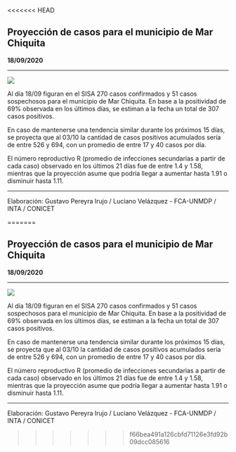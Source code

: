 <<<<<<< HEAD
## Proyección de casos para el municipio de Mar Chiquita

**18/09/2020**

---
![](proyección_mar_chiquita.png?raw=true)

Al día 18/09 figuran en el SISA 270 casos confirmados y 51 casos sospechosos para el municipio de Mar Chiquita. En base a la positividad de 69% observada en los últimos días, se estiman a la fecha un total de 307 casos positivos.

En caso de mantenerse una tendencia similar durante los próximos 15 días, se proyecta que al 03/10 la cantidad de casos positivos acumulados sería de entre 526 y 694, con un promedio de entre 17 y 40 casos por día.

El número reproductivo R (promedio de infecciones secundarias a partir de cada caso) observado en los últimos 21 días fue de entre 1.4 y 1.58, mientras que la proyección asume que podría llegar a aumentar hasta 1.91 o disminuir hasta 1.11. 

---

Elaboración: Gustavo Pereyra Irujo / Luciano Velázquez - FCA-UNMDP / INTA / CONICET

=======
## Proyección de casos para el municipio de Mar Chiquita

**18/09/2020**

---
![](proyección_mar_chiquita.png?raw=true)

Al día 18/09 figuran en el SISA 270 casos confirmados y 51 casos sospechosos para el municipio de Mar Chiquita. En base a la positividad de 69% observada en los últimos días, se estiman a la fecha un total de 307 casos positivos.

En caso de mantenerse una tendencia similar durante los próximos 15 días, se proyecta que al 03/10 la cantidad de casos positivos acumulados sería de entre 526 y 694, con un promedio de entre 17 y 40 casos por día.

El número reproductivo R (promedio de infecciones secundarias a partir de cada caso) observado en los últimos 21 días fue de entre 1.4 y 1.58, mientras que la proyección asume que podría llegar a aumentar hasta 1.91 o disminuir hasta 1.11. 

---

Elaboración: Gustavo Pereyra Irujo / Luciano Velázquez - FCA-UNMDP / INTA / CONICET

>>>>>>> f66bea491a126cbfd71126e3fd92b09dcc085616

